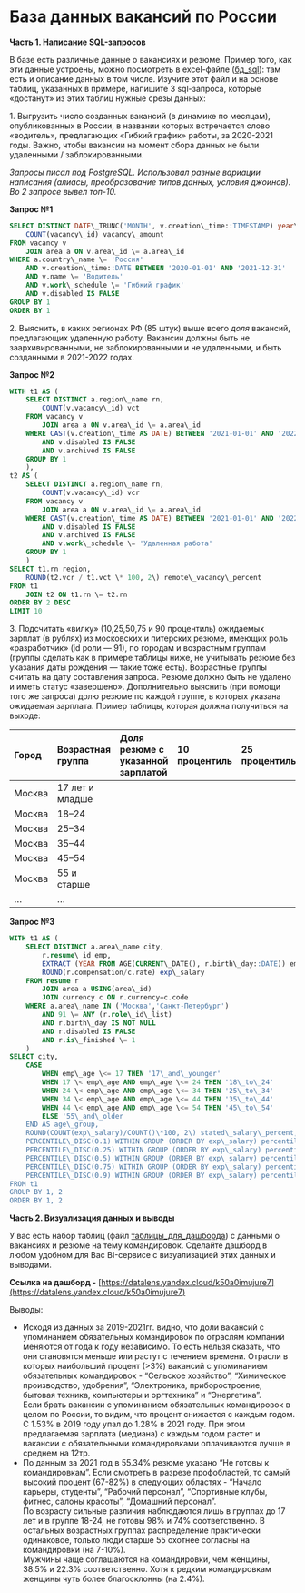 # База данных вакансий по России

**Часть 1\. Написание SQL-запросов**

В базе есть различные данные о вакансиях и резюме. Пример того, как эти данные устроены, можно посмотреть в excel-файле ([бд\_sql](https://docs.google.com/spreadsheets/d/1AqzBK1bMIsBAAo3qdUQh7i6rh8AWl-TlWW-ackPyN00/edit?usp=sharing)): там есть и описание данных в том числе. Изучите этот файл и на основе таблиц, указанных в примере, напишите 3 sql-запроса, которые «достанут» из этих таблиц нужные срезы данных:

1\.     Выгрузить число созданных вакансий (в динамике по месяцам), опубликованных в России, в названии которых встречается слово «водитель», предлагающих «Гибкий график» работы, за 2020-2021 годы. Важно, чтобы вакансии на момент сбора данных не были удаленными / заблокированными.

*Запросы писал под PostgreSQL. Использовал разные вариации написания (алиасы, преобразование типов данных, условия джоинов). Во 2 запросе вывел топ-10.*

**Запрос №1**
```sql
SELECT DISTINCT DATE\_TRUNC('MONTH', v.creation\_time::TIMESTAMP) year\_month,
	COUNT(vacancy\_id) vacancy\_amount
FROM vacancy v
	JOIN area a ON v.area\_id \= a.area\_id
WHERE a.country\_name \= 'Россия'
	AND v.creation\_time::DATE BETWEEN '2020-01-01' AND '2021-12-31'
	AND v.name \= 'Водитель'
	AND v.work\_schedule \= 'Гибкий график'
	AND v.disabled IS FALSE
GROUP BY 1
ORDER BY 1
```

2\.     Выяснить, в каких регионах РФ (85 штук) выше всего *доля* вакансий, предлагающих удаленную работу. Вакансии должны быть не заархивированными, не заблокированными и не удаленными, и быть созданными в 2021-2022 годах.

**Запрос №2**
```sql
WITH t1 AS (
	SELECT DISTINCT a.region\_name rn,
		COUNT(v.vacancy\_id) vct
	FROM vacancy v
		JOIN area a ON v.area\_id \= a.area\_id
	WHERE CAST(v.creation\_time AS DATE) BETWEEN '2021-01-01' AND '2022-12-31'
		AND v.disabled IS FALSE
		AND v.archived IS FALSE
	GROUP BY 1
	),
t2 AS (
	SELECT DISTINCT a.region\_name rn,
		COUNT(v.vacancy\_id) vcr
	FROM vacancy v
		JOIN area a ON v.area\_id \= a.area\_id
	WHERE CAST(v.creation\_time AS DATE) BETWEEN '2021-01-01' AND '2022-12-31'
		AND v.disabled IS FALSE
		AND v.archived IS FALSE
		AND v.work\_schedule \= 'Удаленная работа'
	GROUP BY 1
	)
SELECT t1.rn region,
	ROUND(t2.vcr / t1.vct \* 100, 2\) remote\_vacancy\_percent
FROM t1
	JOIN t2 ON t1.rn \= t2.rn
ORDER BY 2 DESC
LIMIT 10
```

3\.     Подсчитать «вилку» (10,25,50,75 и 90 процентиль) ожидаемых зарплат (в рублях) из московских и питерских резюме, имеющих роль «разработчик» (id роли — 91), по городам и возрастным группам (группы сделать как в примере таблицы ниже, не учитывать резюме без указания даты рождения — такие тоже есть). Возрастные группы считать на дату составления запроса. Резюме должно быть не удалено и иметь статус «завершено». Дополнительно выяснить (при помощи того же запроса) долю резюме по каждой группе, в которых указана ожидаемая зарплата. Пример таблицы, которая должна получиться на выходе:

| Город | Возрастная группа | Доля резюме с указанной зарплатой | 10 процентиль | 25 процентиль | 50 процентиль (медиана) | 75 процентиль | 90 процентиль |
| :---- | :---- | :---- | :---- | :---- | :---- | :---- | :---- |
| Москва | 17 лет и младше |   |   |   |   |   |   |
| Москва | 18–24 |   |   |   |   |   |   |
| Москва | 25–34 |   |   |   |   |   |   |
| Москва | 35–44 |   |   |   |   |   |   |
| Москва | 45–54 |   |   |   |   |   |   |
| Москва | 55 и старше |   |   |   |   |   |   |
| … | … |   |   |   |   |   |   |

 

**Запрос №3**
```sql
WITH t1 AS (
	SELECT DISTINCT a.area\_name city,
		r.resume\_id emp,
		EXTRACT (YEAR FROM AGE(CURRENT\_DATE(), r.birth\_day::DATE)) emp\_age,
		ROUND(r.compensation/c.rate) exp\_salary
	FROM resume r
		JOIN area a USING(area\_id)
		JOIN currency c ON r.currency=c.code
	WHERE a.area\_name IN ('Москва','Санкт-Петербург')
		AND 91 \= ANY (r.role\_id\_list)
		AND r.birth\_day IS NOT NULL
		AND r.disabled IS FALSE
		AND r.is\_finished \= 1
	)
SELECT city,
	CASE 
		WHEN emp\_age \<= 17 THEN '17\_and\_younger'
		WHEN 17 \< emp\_age AND emp\_age \<= 24 THEN '18\_to\_24'
		WHEN 24 \< emp\_age AND emp\_age \<= 34 THEN '25\_to\_34'
		WHEN 34 \< emp\_age AND emp\_age \<= 44 THEN '35\_to\_44'
		WHEN 44 \< emp\_age AND emp\_age \<= 54 THEN '45\_to\_54'
		ELSE '55\_and\_older
	END AS age\_group,
	ROUND(COUNT(exp\_salary)/COUNT()\*100, 2\) stated\_salary\_percent,
	PERCENTILE\_DISC(0.1) WITHIN GROUP (ORDER BY exp\_salary) percentile\_10,
	PERCENTILE\_DISC(0.25) WITHIN GROUP (ORDER BY exp\_salary) percentile\_25,
	PERCENTILE\_DISC(0.5) WITHIN GROUP (ORDER BY exp\_salary) percentile\_50,
	PERCENTILE\_DISC(0.75) WITHIN GROUP (ORDER BY exp\_salary) percentile\_75,
	PERCENTILE\_DISC(0.9) WITHIN GROUP (ORDER BY exp\_salary) percentile\_90
FROM t1
GROUP BY 1, 2
ORDER BY 1, 2
```
 

**Часть 2\. Визуализация данных и выводы**

У вас есть набор таблиц (файл [таблицы\_для\_дашборда](https://docs.google.com/spreadsheets/d/194N2boyPof0zvTWf0p57OZwGNOw2tYxuaAWrHEM9RK0/edit?usp=sharing)) с данными о вакансиях и резюме на тему командировок. Сделайте дашборд в любом удобном для Вас BI-сервисе с визуализацией этих данных и выводами. 

**Ссылка на дашборд \-** [https://datalens.yandex.cloud/k50a0imujure7](https://datalens.yandex.cloud/k50a0imujure7)

Выводы: 

- Исходя из данных за 2019-2021гг. видно, что доли вакансий с упоминанием обязательных командировок по отраслям компаний меняются от года к году независимо. То есть нельзя сказать, что они становятся меньше или растут с течением времени. Отрасли в которых наибольший процент (\>3%) вакансий с упоминанием обязательных командировок \- “Сельское хозяйство”, “Химическое производство, удобрения”, “Электроника, приборостроение, бытовая техника, компьютеры и оргтехника” и “Энергетика”.  
  Если брать вакансии с упоминанием обязательных командировок в целом по России, то видим, что процент снижается с каждым годом. С 1.53% в 2019 году упал до 1.28% в 2021 году. При этом предлагаемая зарплата (медиана) с каждым годом растет и вакансии с обязательными командировками оплачиваются лучше в среднем на 12тр.  
- По данным за 2021 год в 55.34% резюме указано “Не готовы к командировкам”. Если смотреть в разрезе профобластей, то самый высокий процент (67-82%) в следующих областях \- “Начало карьеры, студенты”, “Рабочий персонал”, “Спортивные клубы, фитнес, салоны красоты”, “Домашний персонал”.  
  По возрасту сильные различия наблюдаются лишь в группах до 17 лет и в группе 18-24, не готовы 98% и 74% соответственно. В остальных возрастных группах распределение практически одинаковое, только люди старше 55 охотнее согласны на командировки (на 7-10%).  
  Мужчины чаще соглашаются на командировки, чем женщины, 38.5% и 22.3% соответственно. Хотя к редким командировкам женщины чуть более благосклонны (на 2.4%).
